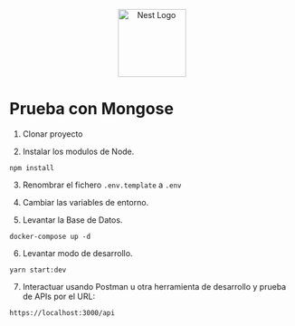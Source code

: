 <p align="center">
  <a href="http://nestjs.com/" target="blank"><img src="https://nestjs.com/img/logo-small.svg" width="120" alt="Nest Logo" /></a>
</p>

# Prueba con Mongose

1. Clonar proyecto

2. Instalar los modulos de Node.
```
npm install
```
3. Renombrar el fichero ```.env.template``` a ```.env```

4. Cambiar las variables de entorno.

5. Levantar la Base de Datos.
```
docker-compose up -d
```

6. Levantar modo de desarrollo.
```
yarn start:dev
```

7. Interactuar usando Postman u otra herramienta de desarrollo y prueba de APIs por el URL:
```
https://localhost:3000/api
```